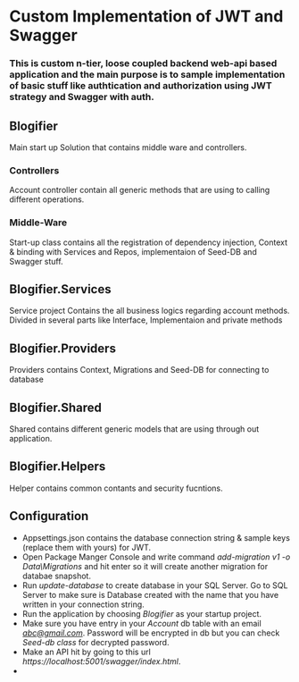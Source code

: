 # Custom Implementation of JWT and Swagger

### This is custom n-tier, loose coupled backend web-api based application and the main purpose is to sample implementation of basic stuff like authtication and authorization using JWT strategy and Swagger with auth.


## Blogifier
Main start up Solution that contains middle ware and controllers.

### Controllers
Account controller contain all generic methods that are using to calling different operations.

### Middle-Ware
Start-up class contains all the registration of dependency injection, Context & binding with Services and Repos, implementaion of Seed-DB and Swagger stuff.

## Blogifier.Services
Service project Contains the all business logics regarding account methods. Divided in several parts like Interface, Implementaion and private methods

## Blogifier.Providers
Providers contains Context, Migrations and Seed-DB for connecting to database

## Blogifier.Shared
Shared contains different generic models that are using through out application.

## Blogifier.Helpers
Helper contains common contants and security fucntions.


## Configuration

- Appsettings.json contains the database connection string & sample keys (replace them with yours) for JWT. 
- Open Package Manger Console and write command *add-migration v1 -o Data\Migrations* and hit enter so it will create another migration for databae snapshot.
- Run *update-database* to create database in your SQL Server. Go to SQL Server to make sure is Database created with the name that you have written in your connection string.
- Run the application by choosing *Blogifier* as your startup project.
- Make sure you have entry in your *Account* db table with an email *abc@gmail.com*. Password will be encrypted in db but you can check *Seed-db class* for decrypted password.
- Make an API hit by going to this url *https://localhost:5001/swagger/index.html*.
-   
